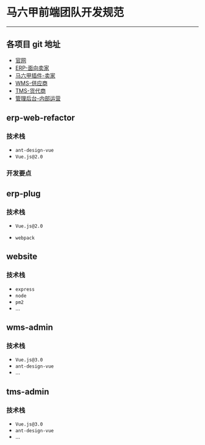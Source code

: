 # 马六甲前端团队开发规范

---

## 各项目 git 地址

- [官网](https://gitlab.ikjzd.com/kj_erp/web/websit)
- [ERP-面向卖家](https://gitlab.ikjzd.com/kj_erp/web/erp-web-refactor)
- [马六甲插件-卖家](https://gitlab.ikjzd.com/kj_erp/web/erp-plug)
- [WMS-供应商](https://gitlab.ikjzd.com/kj_erp/web/wms-admin)
- [TMS-货代商](https://gitlab.ikjzd.com/kj_erp/web/tms-admin)
- [管理后台-内部运营](https://mg-erp.emalacca.com/)

## erp-web-refactor

### 技术栈
- `ant-design-vue`
- `Vue.js@2.0`
### 开发要点




## erp-plug

### 技术栈

- `Vue.js@2.0`

- `webpack`

  

## website

### 技术栈

- `express`
- `node`
- `pm2`
- ...

## wms-admin

### 技术栈

- `Vue.js@3.0`
- `ant-design-vue`
- ...

## tms-admin

### 技术栈

- `Vue.js@3.0`
- `ant-design-vue`
- ...
